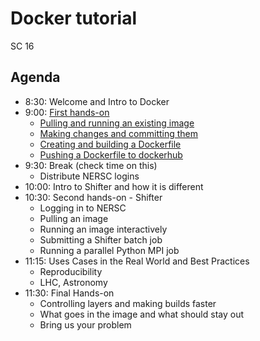 # Docker tutorial

SC 16

## Agenda

- 8:30: Welcome and Intro to Docker
- 9:00: [First hands-on](01-hands-on.md)
  - [Pulling and running an existing image](01-hands-on.md#pulling-and-running-an-existing-image)
  - [Making changes and committing them](01-hands-on.md#making-changes-and-committing-them)
  - [Creating and building a Dockerfile](01-hands-on.md#creating-and-building-a-dockerfile)
  - [Pushing a Dockerfile to dockerhub](01-hands-on.md#pushing-a-dockerfile-to-dockerhub)
- 9:30: Break (check time on this)
  - Distribute NERSC logins
- 10:00: Intro to Shifter and how it is different
- 10:30: Second hands-on - Shifter
  - Logging in to NERSC
  - Pulling an image
  - Running an image interactively
  - Submitting a Shifter batch job
  - Running a parallel Python MPI job
- 11:15: Uses Cases in the Real World and Best Practices
  - Reproducibility
  - LHC, Astronomy
- 11:30: Final Hands-on
  - Controlling layers and making builds faster
  - What goes in the image and what should stay out
  - Bring us your problem
